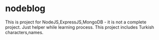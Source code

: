 # nodeblog

This is project for NodeJS,ExpressJS,MongoDB - it is not a complete project. Just helper while learning process. 
This project includes Turkish characters,names.
